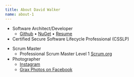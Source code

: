 ```yaml
---
title: About David Walker
name: about-1
---
```


* Software Architect/Developer
  * [Github](http://github.com/Grax32) &bull; [NuGet](https://www.nuget.org/profiles/Grax) &bull; [Resume](/about/david-walker/resume.pdf)
* Certified Secure Software Lifecycle Professional (CSSLP)  
<div data-iframe-width="150" data-iframe-height="270" data-share-badge-id="a87ce71d-e560-43ac-8d3e-fc2fe677f1fa"></div>
  <script type="text/javascript">
    (function() {
      var s = document.createElement('script');
      s.type = 'text/javascript';
      s.async = true;
      s.src = '//cdn.youracclaim.com/assets/utilities/embed.js';
      var o = document.getElementsByTagName('script')[0];
      o.parentNode.insertBefore(s, o);
      })();
  </script>

* Scrum Master
  * Professional Scrum Master Level 1 [Scrum.org](http://www.scrum.org/) 
* Photographer
  * [Instagram](https://www.instagram.com/grax32/)
  * [Grax Photos on Facebook](https://www.facebook.com/Grax-Photo-516272355223679/)
